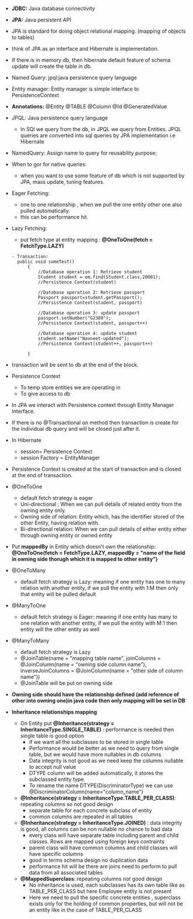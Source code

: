 - **JDBC:** Java database connectivity
- **JPA:** Java persistent API    
- JPA is standard for doing object relational mapping. (mapping of objects to tables)
- think of JPA as an interface and Hibernate is implementation.
- If there is in memory db, then hibernate default feature of schema update will create the table in db.
- Named Query: jpql:java persistence query language
- Entity manager: Entity manager is simple interface to PersistenceContext
- **Annotations:** @Entity @TABLE @Column @Id @GeneratedValue
- JPQL: Java persistence query language
  - In SQl we query from the db, in JPQL  we query from Entities. JPQL queries are converted into sql queries by JPA implementation i.e Hibernate
- NamedQuery: Assign name to query for reusability purpose;

- When to gor for native queries:
    - when you want to use some feature of db which is not supported by JPA, mass update, tuning features.
- Eager Fetching:
    - one to one relationship , when we pull the one entity other one also pulled automatically.
    - this can be performance hit.
- Lazy Fetching:
    -  put fetch type at entity mapping : **@OneToOne(fetch = FetchType.LAZY)**

      - Transaction:
        public void someTest()
            {
                //Database operation 1: Retrieve student
                Student student = em.find(Student.class,20001);
                //Persistence Context(student)

                //Database operation 2: Retrieve passport
                Passport passport=student.getPassport();
                //Persistence Context(student, passport)
        
                //Database operation 3: update passport
                passport.setNumber("G2389");
                //Persistence Context(student, passport++)
        
                //Database operation 4: update student
                student.setName("Navneet-updated");
                //Persistence Context(student++, passport++)
        
            }

- transaction will be sent to db at the end of the block.
- Persistence Context
  - To temp store entities we are operating in
  - To give access to db
- In JPA we interact with Persistence context through Entity Manager Interface.
- If there is no @Transactional on method then transaction is create for the individual db query and will be closed just after it.
- In Hibernate
  - session= Persistence Context
  - session Factory = EntityManager
- Persistence Context is created at the start of transaction and is closed at the end of transaction.
- @OneToOne
  - default fetch strategy is eager
  - Uni-directional : When we can pull details of related entity from the owning entity only. 
  - Owning side of relation: Entity which, has the identifier stored of the other Entity, having relation with.
  - Bi-directional relation: When we can pull details of either entity either through owning entity or owned entity
- Put **mappedBy** in Entity which doesn't own the relationship: **@OneToOne(fetch = FetchType.LAZY, mappedBy = "name of the field in owning side thorugh which it is mapped to other entity")**
- @OneToMany
  - default fetch strategy is Lazy: meaning if one entity has one to many relation with another entity, if we pull the entity with 1:M then only that entity will be pulled default
- @ManyToOne
  - default fetch strategy is Eager: meaning if one entity has many to one relation with another entity, if we pull the entity with M:1 then  entity will the other entity as well
- @ManyToMany
  - default fetch strategy is Lazy
  - @JoinTable(name = "mapping table name", joinColumns = @JoinColumn(name = "owning side column name"), inverseJoinColumns = @JoinColumn(name = "other side of column name"))
  - @JoinTable will be put on owning side
- **Owning side should have the relationship defined (add reference of other into owning one)in java  code then only mapping will be set in DB**
- **Inheritance relationships mapping**
  - On Entity put **@Inheritance(strategy = InheritanceType.SINGLE_TABLE)** : performance is needed then single table is good option
    - if we want all the subclasses to be stored in single table
    - Performance would be better as we need to query from single table, but we would have more nullables in db columns
    - Data integrity is not good as we need keep the columns nullable to accept null value
    - DTYPE column will be added automatically, it stores the subclassed entity type.
    - To rename the name DTYPE(DiscriminatorType) we can use @DiscriminatorColumn(name="column_name")
  - **@Inheritance(strategy = InheritanceType.TABLE_PER_CLASS)**: repeating columns so not good design
    - separate table for each concrete subclass of entity
    - common columns are repeated in all tables
  - **@Inheritance(strategy = InheritanceType.JOINED)** : data integrity is good, all columns can be non nullable no chance to bad data
    - every class will have separate table including parent and child classes. Rows are mapped using foreign keys contraints
    - parent class will have common columns and child classes will have specific columns
    - good in terms schema design no duplication data
    - performance hit will be there are joins need to perform to pull data from all associated tables
  - **@MappedSuperclass**: repeating columns not good design
    - No inheritance is used, each subclasses has its own table like as TABLE_PER_CLASS but here Employee entity is not present
    - Here we need to pull the specific concrete  entities , superclass exists only for the holding of common properties, but will not be an entity like in the case of TABLE_PER_CLASS
